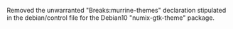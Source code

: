 Removed the unwarranted "Breaks:murrine-themes" declaration stipulated in the
debian/control file for the Debian10 "numix-gtk-theme" package.
